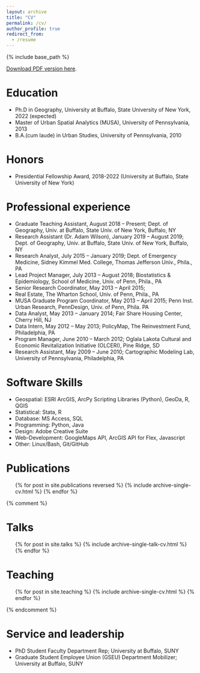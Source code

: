 ```yaml
---
layout: archive
title: "CV"
permalink: /cv/
author_profile: true
redirect_from:
  - /resume
---
```


{% include base_path %}

<a href="{{ base_path }}/files/Karp_CV_apr2022b.pdf">Download PDF version here</a>.

Education
======
* Ph.D in Geography, University at Buffalo, State University of New York, 2022 (expected)
* Master of Urban Spatial Analytics (MUSA), University of Pennsylvania, 2013
* B.A.(cum laude) in Urban Studies, University of Pennsylvania, 2010

Honors
======
* Presidential Fellowship Award, 2018-2022 (University at Buffalo, State University of New York)

Professional experience
======
* Graduate Teaching Assistant, August 2018 – Present; Dept. of Geography, Univ. at Buffalo, State Univ. of New York, Buffalo, NY 
* Research Assistant (Dr. Adam Wilson), January 2019 – August 2019; Dept. of Geography, Univ. at Buffalo, State Univ. of New York, Buffalo, NY 
* Research Analyst, July 2015 – January 2019; Dept. of Emergency Medicine, Sidney Kimmel Med. College, Thomas Jefferson Univ., Phila., PA 
* Lead Project Manager, July 2013 – August 2018; Biostatistics & Epidemiology, School of Medicine, Univ. of Penn, Phila., PA 
* Senior Research Coordinator, May 2013 – April 2015; 
* Real Estate, The Wharton School, Univ. of Penn, Phila., PA 
* MUSA Graduate Program Coordinator, May 2013 – April 2015; Penn Inst. Urban Research, PennDesign, Univ. of Penn, Phila. PA 
* Data Analyst, May 2013 – January 2014; Fair Share Housing Center, Cherry Hill, NJ 
* Data Intern, May 2012 – May 2013; PolicyMap, The Reinvestment Fund, Philadelphia, PA 
* Program Manager, June 2010 – March 2012; Oglala Lakota Cultural and Economic Revitalization Initiative (OLCERI), Pine Ridge, SD 
* Research Assistant, May 2009 – June 2010; Cartographic Modeling Lab, University of Pennsylvania, Philadelphia, PA
  
Software Skills
======
 * Geospatial: ESRI ArcGIS, ArcPy Scripting Libraries (Python), GeoDa, R, QGIS 
 * Statistical: Stata, R
 * Database: MS Access, SQL 
 * Programming: Python, Java
 * Design: Adobe Creative Suite 
 * Web-Development: GoogleMaps API, ArcGIS API for Flex, Javascript 
 * Other: Linux/Bash, Git/GitHub

Publications
======
  <ul>{% for post in site.publications reversed %}
    {% include archive-single-cv.html %}
  {% endfor %}</ul>
  
{% comment %}  

Talks
======
  <ul>{% for post in site.talks %}
    {% include archive-single-talk-cv.html %}
  {% endfor %}</ul>
  
Teaching
======
  <ul>{% for post in site.teaching %}
    {% include archive-single-cv.html %}
  {% endfor %}</ul>

{% endcomment %}  

Service and leadership
======
* PhD Student Faculty Department Rep; University at Buffalo, SUNY
* Graduate Student Employee Union (GSEU) Department Mobilizer; University at Buffalo, SUNY
